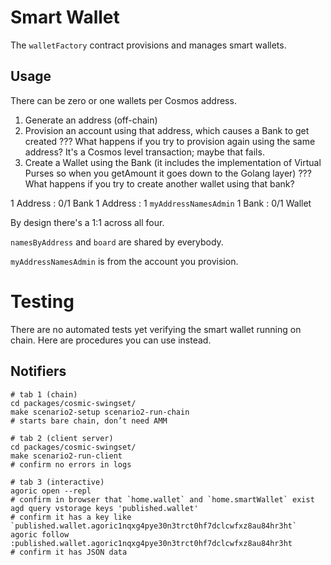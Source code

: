 # Smart Wallet

The `walletFactory` contract provisions and manages smart wallets.

## Usage

There can be zero or one wallets per Cosmos address.

1. Generate an address (off-chain)
2. Provision an account using that address, which causes a Bank to get created
    ??? What happens if you try to provision again using the same address? It's a Cosmos level transaction; maybe that fails.
3. Create a Wallet using the Bank (it includes the implementation of Virtual Purses so when you getAmount it goes down to the Golang layer)
    ??? What happens if you try to create another wallet using that bank?

1 Address : 0/1 Bank
1 Address : 1 `myAddressNamesAdmin`
1 Bank : 0/1 Wallet

By design there's a 1:1 across all four.

`namesByAddress` and `board` are shared by everybody.

`myAddressNamesAdmin` is from the account you provision.

# Testing
There are no automated tests yet verifying the smart wallet running on chain. Here are procedures you can use instead.

## Notifiers

```
# tab 1 (chain)
cd packages/cosmic-swingset/
make scenario2-setup scenario2-run-chain
# starts bare chain, don’t need AMM

# tab 2 (client server)
cd packages/cosmic-swingset/
make scenario2-run-client
# confirm no errors in logs

# tab 3 (interactive)
agoric open --repl
# confirm in browser that `home.wallet` and `home.smartWallet` exist
agd query vstorage keys 'published.wallet'
# confirm it has a key like `published.wallet.agoric1nqxg4pye30n3trct0hf7dclcwfxz8au84hr3ht`
agoric follow :published.wallet.agoric1nqxg4pye30n3trct0hf7dclcwfxz8au84hr3ht
# confirm it has JSON data
```
